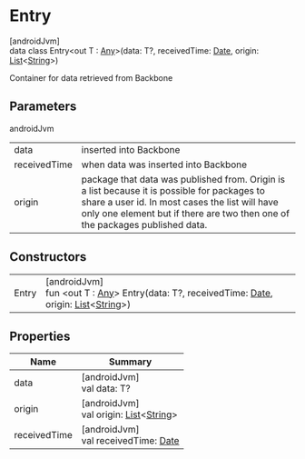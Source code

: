 # Entry

[androidJvm]\
data class Entry&lt;out T : [Any](https://kotlinlang.org/api/latest/jvm/stdlib/kotlin/-any/index.html)&gt;(data: T?, receivedTime: [Date](https://developer.android.com/reference/kotlin/java/util/Date.html), origin: [List](https://kotlinlang.org/api/latest/jvm/stdlib/kotlin.collections/-list/index.html)&lt;[String](https://kotlinlang.org/api/latest/jvm/stdlib/kotlin/-string/index.html)&gt;)

Container for data retrieved from Backbone

## Parameters

androidJvm

| | |
|---|---|
| data | inserted into Backbone |
| receivedTime | when data was inserted into Backbone |
| origin | package that data was published from. Origin is a list because it is possible for packages to share a user id. In most cases the list will have only one element but if there are two then one of the packages published data. |

## Constructors

| | |
|---|---|
| Entry | [androidJvm]<br>fun &lt;out T : [Any](https://kotlinlang.org/api/latest/jvm/stdlib/kotlin/-any/index.html)&gt; Entry(data: T?, receivedTime: [Date](https://developer.android.com/reference/kotlin/java/util/Date.html), origin: [List](https://kotlinlang.org/api/latest/jvm/stdlib/kotlin.collections/-list/index.html)&lt;[String](https://kotlinlang.org/api/latest/jvm/stdlib/kotlin/-string/index.html)&gt;) |

## Properties

| Name | Summary |
|---|---|
| data | [androidJvm]<br>val data: T? |
| origin | [androidJvm]<br>val origin: [List](https://kotlinlang.org/api/latest/jvm/stdlib/kotlin.collections/-list/index.html)&lt;[String](https://kotlinlang.org/api/latest/jvm/stdlib/kotlin/-string/index.html)&gt; |
| receivedTime | [androidJvm]<br>val receivedTime: [Date](https://developer.android.com/reference/kotlin/java/util/Date.html) |
